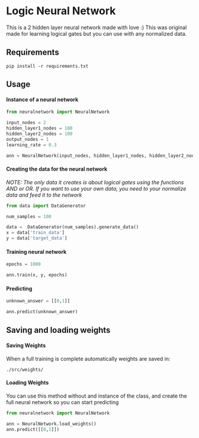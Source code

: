 # Logic Neural Network

This is a 2 hidden layer neural network made with love :)
This was original made for learning logical gates but you can use with any normalized data.

## Requirements
```
pip install -r requirements.txt
```

## Usage

#### Instance of a neural network
```python
from neuralnetwork import NeuralNetwork

input_nodes = 2
hidden_layer1_nodes = 100
hidden_layer2_nodes = 100
output_nodes = 1
learning_rate = 0.3

ann = NeuralNetwork(input_nodes, hidden_layer1_nodes, hidden_layer2_nodes, output_nodes, learning_rate)
```

#### Creating the data for the neural network
*NOTE: The only data it creates is about logical gates using the functions AND or OR. If you want to use your own data, you need to your normalize data and feed it to the network*
```python
from data import DataGenerator

num_samples = 100

data =  DataGenerator(num_samples).generate_data()
x = data['train_data']
y = data['target_data']
```

#### Training neural network
```python
epochs = 1000

ann.train(x, y, epochs)
```

#### Predicting
```python
unknown_answer = [[0,1]]

ann.predict(unknown_answer)
```

## Saving and loading weights

#### Saving Weights
When a full training is complete automatically weights are saved in:
```
./src/weights/
```

#### Loading Weights
You can use this method without and instance of the class, and create the full neural network so you can start predicting
```python
from neuralnetwork import NeuralNetwork

ann = NeuralNetwork.load_weights()
ann.predict([[0,1]])
```